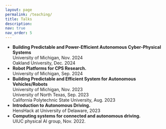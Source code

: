```yaml
---
layout: page
permalink: /teaching/
title: Talks
description: 
nav: true
nav_order: 5
---
```


<!-- **Talks** -->
-  **Building Predictable and Power-Efficient Autonomous Cyber-Physical Systems**\
University of Michigan, Nov. 2024\
Oakland University, Dec. 2024
- **Robot Platforms for CPS Research.**\
University of Michigan, Sep. 2024
- **Building Predictable and Efficient System for Autonomous Vehicles/Robots**\
University of Michigan, Nov. 2023\
University of North Texas, Sep. 2023\
California Polytechnic State University, Aug. 2023
- **Introduction to Autonomous Driving.**\
HensHack at University of Delaware, 2023
- **Computing systems for connected and autonomous driving.**\
UIUC physical AI group, Nov. 2022.